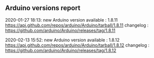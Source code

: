 ## Arduino versions report

2020-01-27 18:13: new Arduino version available : 1.8.11 https://api.github.com/repos/arduino/Arduino/tarball/1.8.11 changelog : https://github.com/arduino/Arduino/releases/tag/1.8.11

2020-02-13 15:52: new Arduino version available : 1.8.12 https://api.github.com/repos/arduino/Arduino/tarball/1.8.12 changelog : https://github.com/arduino/Arduino/releases/tag/1.8.12

